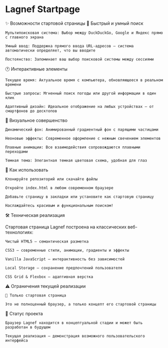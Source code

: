 
# Lagnef Startpage

✨ Возможности стартовой страницы
🎯 Быстрый и умный поиск

    Мультипоисковая система: Выбор между DuckDuckGo, Google и Яндекс прямо с главного экрана

    Умный ввод: Поддержка прямого ввода URL-адресов — система автоматически определяет, что вы вводите

    Постоянство: Запоминает ваш выбор поисковой системы между сессиями

🕐 Интерактивные элементы

    Текущее время: Актуальное время с компьютера, обновляющееся в реальном времени

    Быстрые запросы: Мгненный поиск погоды или другой информации в один клик

    Адаптивный дизайн: Идеальное отображение на любых устройствах — от смартфонов до десктопов

🎨 Визуальное совершенство

    Динамический фон: Анимированный градиентный фон с парящими частицами

    Неоновые эффекты: Современное оформление с нежным свечением элементов

    Плавные анимации: Все взаимодействия сопровождаются плавными переходами

    Темная тема: Элегантная темная цветовая схема, удобная для глаз

🚀 Как использовать

    Клонируйте репозиторий или скачайте файлы

    Откройте index.html в любом современном браузере

    Добавьте страницу в закладки или установите как стартовую страницу

    Наслаждайтесь красивым и функциональным поиском!

🛠️ Техническая реализация

Стартовая страница Lagnef построена на классических веб-технологиях:

    Чистый HTML5 — семантическая разметка

    CSS3 — современные стили, анимации, градиенты и эффекты

    Vanilla JavaScript — интерактивность без зависимостей

    Local Storage — сохранение предпочтений пользователя

    CSS Grid & Flexbox — адаптивная верстка

⚠️ Ограничения текущей реализации

    🎯 Только стартовая страница

    Это не полноценный браузер, а только концепт его стартовой страницы

🔮 Статус проекта

    Браузер Lagnef находится в концептуальной стадии и может быть разработан в будущем

    Текущая реализация — демонстрация возможного пользовательского интерфейса
